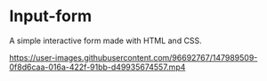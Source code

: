 # Input-form
A simple interactive form made with HTML and CSS.

https://user-images.githubusercontent.com/96692767/147989509-0f8d6caa-016a-422f-91bb-d49935674557.mp4

